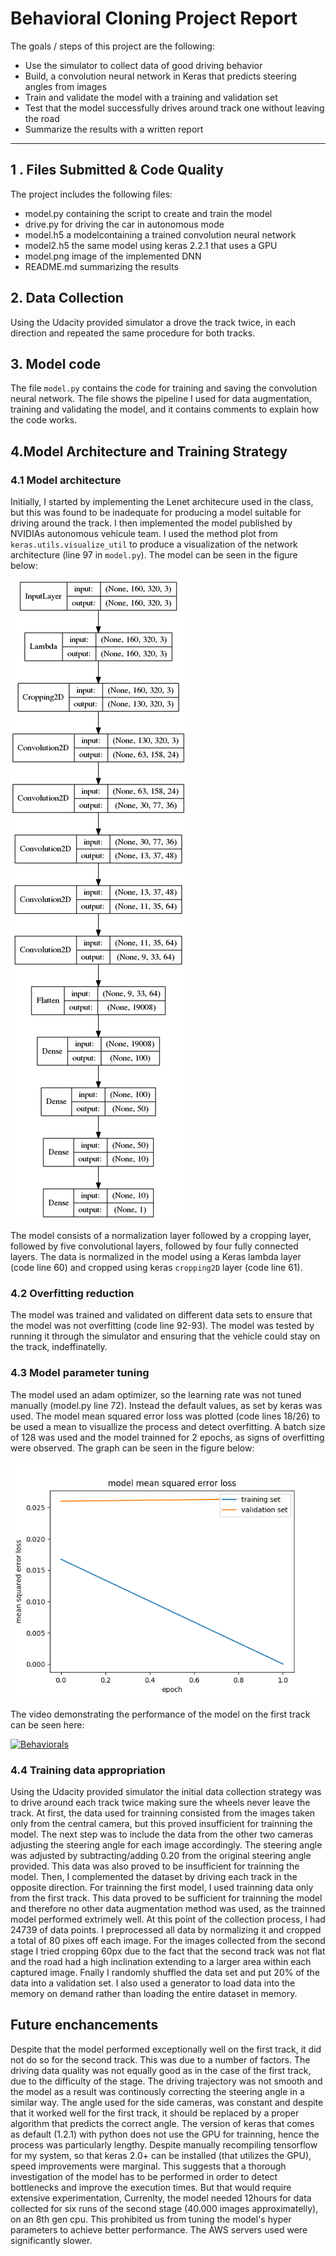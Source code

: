 # **Behavioral Cloning Project Report**

The goals / steps of this project are the following:

* Use the simulator to collect data of good driving behavior
* Build, a convolution neural network in Keras that predicts steering angles from images
* Train and validate the model with a training and validation set
* Test that the model successfully drives around track one without leaving the road
* Summarize the results with a written report

[//]: # (Image References)

[image1]: ./model.png "Model Visualization"
[image2]: ./figure_1.png "MSE graph"
[video1]: ./video.mp4 "Video"
---

## 1 . Files Submitted & Code Quality

The project includes the following files:

* model.py containing the script to create and train the model
* drive.py for driving the car in autonomous mode
* model.h5 a modelcontaining a trained convolution neural network
* model2.h5 the same model using keras 2.2.1 that uses a GPU
* model.png image of the implemented DNN
* README.md summarizing the results

## 2. Data Collection

Using the Udacity provided simulator a drove the track twice, in each direction and repeated the same procedure for both tracks.

## 3. Model code

The file `model.py` contains the code for training and saving the convolution neural network. The file shows the pipeline I used for data augmentation, training and validating the model, and it contains comments to explain how the code works.

## 4.Model Architecture and Training Strategy

### 4.1 Model architecture

Initially, I started by implementing the Lenet architecure used in the class, but this was found to be inadequate for producing a model suitable for driving around the track. I then implemented the model published by NVIDIAs autonomous vehicule team. I used the method plot from `keras.utils.visualize_util` to produce a visualization of the network architecture (line 97 in `model.py`). The model can be seen in the figure below:

![alt text][image1]

The model consists of a normalization layer followed by a cropping layer, followed by five convolutional layers, followed by four fully connected layers. The data is normalized in the model using a Keras lambda layer (code line 60) and cropped using keras `cropping2D` layer (code line 61).

### 4.2 Overfitting reduction

The model was trained and validated on different data sets to ensure that the model was not overfitting (code line 92-93). The model was tested by running it through the simulator and ensuring that the vehicle could stay on the track, indeffinatelly.

### 4.3 Model parameter tuning

The model used an adam optimizer, so the learning rate was not tuned manually (model.py line 72). Instead the default values, as set by keras was used. The model mean squared error loss was plotted (code lines 18/26) to be used a mean to visuallize the process and detect overfitting. A batch size of 128 was used and the model trainned for 2 epochs, as signs of overfitting were observed. The graph can be seen in the figure below:

![alt text][image2]

The video demonstrating the performance of the model on the first track can be seen here:

[![Behaviorals](https://i.ytimg.com/vi/TFs49KkSWXo/default.jpg)](https://youtu.be/TFs49KkSWXo)

### 4.4 Training data appropriation

Using the Udacity provided simulator the initial data collection strategy was to drive around each track twice making sure the wheels never leave the track. At first, the data used for trainning consisted from the images taken only from the central camera, but this proved insufficient for trainning the model. The next step was to include the data from the other two cameras adjusting the steering angle for each image accordingly. The steering angle was adjusted by subtracting/adding 0.20 from the original steering angle provided. This data was also proved to be insufficient for trainning the model. Then, I complemented the dataset by driving each track in the opposite direction. For trainning the first model, I used trainning data only from the first track. This data proved to be sufficient for trainning the model and therefore no other data augmentation method was used, as the trainned model performed extrimely well. At this point of the collection process, I had 24739 of data points. I preprocessed all data by normalizing it and cropped a total of 80 pixes off each image. For the images collected from the second stage I tried cropping 60px due to the fact that the second track was not flat and the road had a high inclination extending to a larger area within each captured image. Fnally I randomly shuffled the data set and put 20% of the data into a validation set. I also used a generator to load data into the memory on demand rather than loading the entire dataset in memory.

## Future enchancements

Despite that the model performed exceptionally well on the first track, it did not do so for the second track. This was due to a number of factors. The driving data quality was not equally good as in the case of the first track, due to the difficulty of the stage. The driving trajectory was not smooth and the model as a result was continously correcting the steering angle in a similar way. The angle used for the side cameras, was constant and despite that it worked well for the first track, it should be replaced by a proper algorithm that predicts the correct angle. The version of keras that comes as default (1.2.1) with python does not use the GPU for trainning, hence the process was particularly lengthy. Despite manually recompiling tensorflow for my system, so that keras 2.0+ can be installed (that utilizes the GPU),  speed improvements were marginal. This suggests that a thorough investigation of the model has to be performed in order to detect bottlenecks and improve the execution times. But that would require extensive experimentation, Currenlty, the model needed 12hours for data collected for six runs of the second stage (40.000 images approximatelly), on an 8th gen cpu. This prohibited us from tuning the model's hyper parameters to achieve better performance. The AWS servers used were significantly slower.